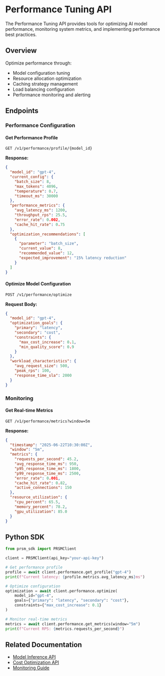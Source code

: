 # Performance Tuning API

The Performance Tuning API provides tools for optimizing AI model performance, monitoring system metrics, and implementing performance best practices.

## Overview

Optimize performance through:
- Model configuration tuning
- Resource allocation optimization
- Caching strategy management
- Load balancing configuration
- Performance monitoring and alerting

## Endpoints

### Performance Configuration

#### Get Performance Profile
```http
GET /v1/performance/profile/{model_id}
```

**Response:**
```json
{
  "model_id": "gpt-4",
  "current_config": {
    "batch_size": 8,
    "max_tokens": 4096,
    "temperature": 0.7,
    "timeout_ms": 30000
  },
  "performance_metrics": {
    "avg_latency_ms": 1200,
    "throughput_rps": 25.5,
    "error_rate": 0.002,
    "cache_hit_rate": 0.75
  },
  "optimization_recommendations": [
    {
      "parameter": "batch_size",
      "current_value": 8,
      "recommended_value": 12,
      "expected_improvement": "15% latency reduction"
    }
  ]
}
```

#### Optimize Model Configuration
```http
POST /v1/performance/optimize
```

**Request Body:**
```json
{
  "model_id": "gpt-4",
  "optimization_goals": {
    "primary": "latency",
    "secondary": "cost",
    "constraints": {
      "max_cost_increase": 0.1,
      "min_quality_score": 0.9
    }
  },
  "workload_characteristics": {
    "avg_request_size": 500,
    "peak_rps": 100,
    "response_time_sla": 2000
  }
}
```

### Monitoring

#### Get Real-time Metrics
```http
GET /v1/performance/metrics?window=5m
```

**Response:**
```json
{
  "timestamp": "2025-06-22T10:30:00Z",
  "window": "5m",
  "metrics": {
    "requests_per_second": 45.2,
    "avg_response_time_ms": 950,
    "p95_response_time_ms": 1800,
    "p99_response_time_ms": 2500,
    "error_rate": 0.001,
    "cache_hit_rate": 0.82,
    "active_connections": 150
  },
  "resource_utilization": {
    "cpu_percent": 65.5,
    "memory_percent": 78.2,
    "gpu_utilization": 85.0
  }
}
```

## Python SDK

```python
from prsm_sdk import PRSMClient

client = PRSMClient(api_key="your-api-key")

# Get performance profile
profile = await client.performance.get_profile("gpt-4")
print(f"Current latency: {profile.metrics.avg_latency_ms}ms")

# Optimize configuration
optimization = await client.performance.optimize(
    model_id="gpt-4",
    goals={"primary": "latency", "secondary": "cost"},
    constraints={"max_cost_increase": 0.1}
)

# Monitor real-time metrics
metrics = await client.performance.get_metrics(window="5m")
print(f"Current RPS: {metrics.requests_per_second}")
```

## Related Documentation

- [Model Inference API](./model-inference.md)
- [Cost Optimization API](./cost-optimization.md)
- [Monitoring Guide](./monitoring.md)